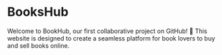 # BooksHub
Welcome to BookHub, our first collaborative project on GitHub! 🎉 This website is designed to create a seamless platform for book lovers to buy and sell books online.  


